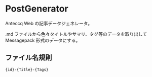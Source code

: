 # PostGenerator
 
Anteccq Web の記事データジェネレータ。

.md ファイルから色々タイトルやサマリ、タグ等のデータを取り出して Messagepack 形式のデータにする。


## ファイル名規則
`{id}-{Title}-{Tags}`
